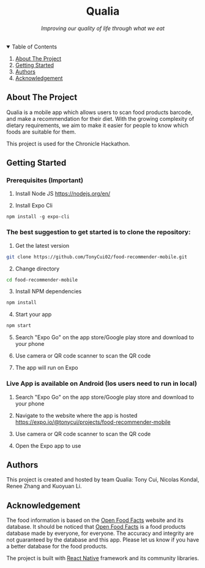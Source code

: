 <h1 align="center">Qualia</h1>
<p align="center"><i>Improving our quality of life through what we eat</i></p>
<br/>
<!-- TABLE OF CONTENTS -->
<details open="open">
  <summary>Table of Contents</summary>
  <ol>
    <li><a href="#about-the-project">About The Project</a></li>
    <li><a href="#getting-started">Getting Started</a></li>
    <li><a href="#authors">Authors</a></li>
    <li><a href="#acknowledgement">Acknowledgement</a></li>
  </ol>
</details>

<!-- ABOUT THE PROJECT -->
## About The Project
Qualia is a mobile app which allows users to scan food products barcode, and make a recommendation for their diet. With the growing complexity of dietary requirements, we aim to make it easier for people to know which foods are suitable for them.


This project is used for the Chronicle Hackathon. 

## Getting Started

### Prerequisites (Important)
1. Install Node JS
https://nodejs.org/en/

2. Install Expo Cli
```
npm install -g expo-cli
```

### The best suggestion to get started is to clone the repository:

1. Get the latest version
```sh
git clone https://github.com/TonyCui02/food-recommender-mobile.git
```
2. Change directory
```sh
cd food-recommender-mobile
```
3. Install NPM dependencies
```sh
npm install
```
4. Start your app
```sh
npm start
```

5. Search "Expo Go" on the app store/Google play store and download to your phone

6. Use camera or QR code scanner to scan the QR code

7. The app will run on Expo

### Live App is available on Android (Ios users need to run in local)

1. Search "Expo Go" on the app store/Google play store and download to your phone

2. Navigate to the website where the app is hosted https://expo.io/@tonycui/projects/food-recommender-mobile

3. Use camera or QR code scanner to scan the QR code

4. Open the Expo app to use

## Authors

This project is created and hosted by team Qualia: Tony Cui, Nicolas Kondal, Renee Zhang and Kuoyuan Li.

## Acknowledgement

The food information is based on the [Open Food Facts](https://au.openfoodfacts.org/) website and its database. 
It should be noticed that [Open Food Facts](https://au.openfoodfacts.org/) is a food products database made by everyone, for everyone. The accuracy and integrity are not guaranteed by the database and this app. Please let us know if you have a better database for the food products.

The project is built with [React Native](https://reactnative.dev/) framework and its community libraries.